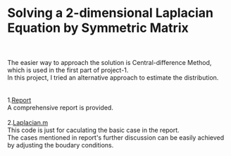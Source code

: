 # Solving a 2-dimensional Laplacian Equation by Symmetric Matrix
<br><br>
The easier way to approach the solution is Central-difference Method, which is used in the first part of project-1.<br>
In this project, I tried an alternative approach to estimate the distribution.
<br><br><br>
1.[Report](https://github.com/yyywrz/PHYSICS-PROJECT/blob/master/3/LapalacianReport.pdf)<br>
A comprehensive report is provided.<br><br>
2.[Laplacian.m](https://github.com/yyywrz/PHYSICS-PROJECT/blob/master/3/Laplacian2d.m)<br>
This code is just for caculating the basic case in the report.<br>
The cases mentioned in report's further discussion can be easily achieved by adjusting the boudary conditions.

